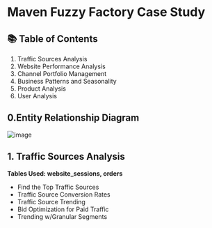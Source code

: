 # Maven Fuzzy Factory Case Study

## 📚 Table of Contents
1. Traffic Sources Analysis
2. Website Performance Analysis
3. Channel Portfolio Management
4. Business Patterns and Seasonality
5. Product Analysis
6. User Analysis

## 0.Entity Relationship Diagram
![image](https://github.com/luoyuwen31/MavenFuzzyFactorySQL/blob/main/Maven_Schema.png)

## 1. Traffic Sources Analysis
**Tables Used: website_sessions, orders**
- Find the Top Traffic Sources
- Traffic Source Conversion Rates
- Traffic Source Trending
- Bid Optimization for Paid Traffic
- Trending w/Granular Segments

